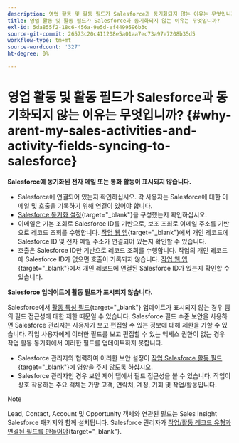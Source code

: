 ```yaml
---
description: 영업 활동 및 활동 필드가 Salesforce과 동기화되지 않는 이유는 무엇입니까? - Marketo 문서 - 제품 설명서
title: 영업 활동 및 활동 필드가 Salesforce과 동기화되지 않는 이유는 무엇입니까?
exl-id: 5da855f2-18c6-456a-9e5d-ef4499596b3c
source-git-commit: 26573c20c411208e5a01aa7ec73a97e7208b35d5
workflow-type: tm+mt
source-wordcount: '327'
ht-degree: 0%

---
```


# 영업 활동 및 활동 필드가 Salesforce과 동기화되지 않는 이유는 무엇입니까? {#why-arent-my-sales-activities-and-activity-fields-syncing-to-salesforce}

**Salesforce에 동기화된 전자 메일 또는 통화 활동이 표시되지 않습니다.**

* Salesforce에 연결되어 있는지 확인하십시오. 각 사용자는 Salesforce에 대한 이메일 및 호출을 기록하기 위해 연결이 있어야 합니다.
* [Salesforce 동기화 설정](/help/marketo/product-docs/marketo-sales-insight/actions/crm/salesforce-integration/sync-sales-activities-to-salesforce.md){target="_blank"}을 구성했는지 확인하십시오.
* 이메일은 기본 조회로 Salesforce ID를 기반으로, 보조 조회로 이메일 주소를 기반으로 레코드 조회를 수행합니다. [작업 웹 앱](https://toutapp.com/next#command_center){target="_blank"}에서 개인 레코드에 Salesforce ID 및 전자 메일 주소가 연결되어 있는지 확인할 수 있습니다.
* 호출은 Salesforce ID만 기반으로 레코드 조회를 수행합니다. 작업의 개인 레코드에 Salesforce ID가 없으면 호출이 기록되지 않습니다. [작업 웹 앱](https://toutapp.com/next#command_center){target="_blank"}에서 개인 레코드에 연결된 Salesforce ID가 있는지 확인할 수 있습니다.

**Salesforce 업데이트에 활동 필드가 표시되지 않습니다.**

Salesforce에서 [활동 특성 필드](/help/marketo/product-docs/marketo-sales-insight/actions/crm/salesforce-package-configuration/logging-sales-activity-attributes-to-salesforce.md){target="_blank"} 업데이트가 표시되지 않는 경우 팀의 필드 접근성에 대한 제한 때문일 수 있습니다. Salesforce 필드 수준 보안을 사용하면 Salesforce 관리자는 사용자가 보고 편집할 수 있는 정보에 대해 제한을 가할 수 있습니다. 작업 사용자에게 이러한 필드를 보고 편집할 수 있는 액세스 권한이 없는 경우 작업 활동 동기화에서 이러한 필드를 업데이트하지 못합니다.

* Salesforce 관리자와 협력하여 이러한 보안 설정이 [작업 Salesforce 활동 필드](/help/marketo/product-docs/marketo-sales-insight/actions/crm/salesforce-package-configuration/logging-sales-activity-attributes-to-salesforce.md){target="_blank"}에 영향을 주지 않도록 하십시오.
* Salesforce 관리자인 경우 보안 제어 탭에서 필드 접근성을 볼 수 있습니다. 작업이 상호 작용하는 주요 객체는 가망 고객, 연락처, 계정, 기회 및 작업/활동입니다.

>[!NOTE]
>
>Lead, Contact, Account 및 Opportunity 객체와 연관된 필드는 Sales Insight Salesforce 패키지와 함께 설치됩니다. Salesforce 관리자가 [작업/활동 레코드 유형과 연결된 필드를 만들어야](/help/marketo/product-docs/marketo-sales-insight/actions/crm/salesforce-package-configuration/logging-sales-activity-attributes-to-salesforce.md){target="_blank"}.
